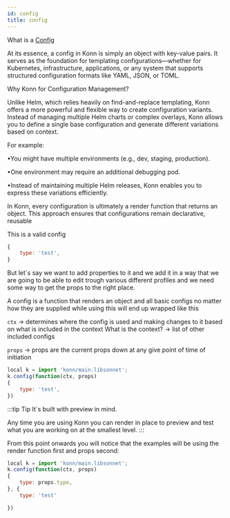 ```yaml
---
id: config
title: config
---
```

What is a [Config](/api/config/api-config-new)

At its essence, a config in Konn is simply an object with key-value pairs. It serves as the foundation for templating configurations—whether for Kubernetes, infrastructure, applications, or any system that supports structured configuration formats like YAML, JSON, or TOML.

Why Konn for Configuration Management?

Unlike Helm, which relies heavily on find-and-replace templating, Konn offers a more powerful and flexible way to create configuration variants. Instead of managing multiple Helm charts or complex overlays, Konn allows you to define a single base configuration and generate different variations based on context.

For example:

•You might have multiple environments (e.g., dev, staging, production).

•One environment may require an additional debugging pod.

•Instead of maintaining multiple Helm releases, Konn enables you to express these     variations efficiently.

In Konn, every configuration is ultimately a render function that returns an object. This approach ensures that configurations remain declarative, reusable



This is a valid config 
``` js
{
    type: 'test',
}
```

But let`s say we want to add properties to it and we add it in a way that we are going to be able to edit trough various different profiles and we need some way to get the props to the right place.

A config is a function that renders an object and all basic configs no matter how they are supplied while using this will end up wrapped like this

`ctx` -> determines where the config is used and making changes to it based on what is included in the context
What is the context? -> list of other included configs


`props` -> props are the current props down at any give point of time of initiation

``` js
local k = import 'konn/main.libsonnet';
k.config(function(ctx, props)
{
    type: 'test',
})
``` 

:::tip Tip
It`s built with preview in mind. 

Any time you are using Konn you can render in place to preview and test what you are working on at the smallest level.
:::


From this point onwards you will notice that the examples will be using the render function first and props second:
``` js
local k = import 'konn/main.libsonnet';
k.config(function(ctx, props)
{
    type: props.type,
}, {
    type: 'test'

})
```


